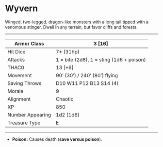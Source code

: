 # Wyvern

Winged, two-legged, dragon-like monsters with a long tail tipped with a venomous stinger. Dwell in any terrain, but favor cliffs and forests.

------

| Armor Class     | 3 [16]                                   |
| ---------------- | ---------------------------------------- |
| Hit Dice         | 7* (31hp)                                |
| Attacks          | 1 × bite (2d8), 1 × sting (1d6 + poison) |
| THAC0            | 13 [+6]                                  |
| Movement         | 90’ (30’) / 240’ (80’) flying            |
| Saving Throws    | D10 W11 P12 B13 S14 (4)                  |
| Morale           | 9                                        |
| Alignment        | Chaotic                                  |
| XP               | 850                                      |
| Number Appearing | 1d2 (1d6)                                |
| Treasure Type    | E                                        |

------

- **Poison:** Causes death (**save versus poison**).